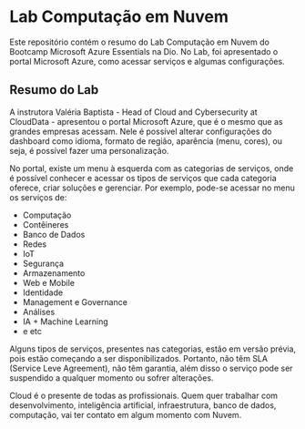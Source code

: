 # Lab Computação em Nuvem
Este repositório contém o resumo do Lab Computação em Nuvem do Bootcamp Microsoft Azure Essentials na Dio. No Lab, foi apresentado o portal Microsoft Azure, como acessar serviços e algumas configurações.

## Resumo do Lab

A instrutora Valéria Baptista - Head of Cloud and Cybersecurity at CloudData - apresentou o portal Microsoft Azure, que é o mesmo que as grandes empresas acessam. Nele é possível alterar configurações do dashboard como idioma, formato de região, aparência (menu, cores), ou seja, é possível fazer uma personalização.

No portal, existe um menu à esquerda com as categorias de serviços, onde é possível conhecer e acessar os tipos de serviços que cada categoria oferece, criar soluções e gerenciar. Por exemplo, pode-se acessar no menu os serviços de:
- Computação
- Contêineres
- Banco de Dados
- Redes
- IoT
- Segurança
- Armazenamento
- Web e Mobile
- Identidade
- Management e Governance
- Análises
- IA + Machine Learning
- e etc

Alguns tipos de serviços, presentes nas categorias, estão em versão prévia, pois estão começando a ser disponibilizados. Portanto, não têm SLA (Service Leve Agreement), não têm garantia, além disso o serviço pode ser suspendido a qualquer momento ou sofrer alterações.

Cloud é o presente de todas as profissionais. Quem quer trabalhar com desenvolvimento, inteligência artificial, infraestrutura, banco de dados, computação, vai ter contato em algum momento com Nuvem.